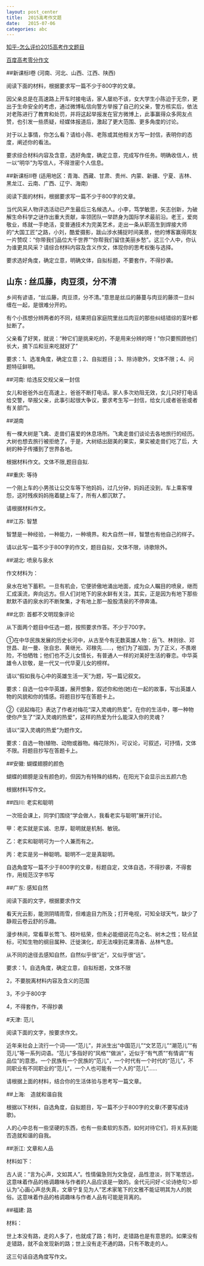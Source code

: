 ```yaml
---
layout: post_center
title:  2015高考作文题 
date:   2015-07-06
categories: abc
---
```


[知乎-怎么评价2015高考作文题目](http://www.zhihu.com/question/31035645)    

[百度高考零分作文](http://baike.baidu.com/view/149728.htm) 

##新课标I卷 (河南、河北、山西、江西、陕西)

阅读下面的材料，根据要求写一篇不少于800字的文章。

因父亲总是在高速路上开车时接电话，家人屡劝不该，女大学生小陈迫于无奈，更出于生命安全的考虑，通过微博私信向警方举报了自己的父亲，警方核实后，依法对老陈进行了教育和处罚，并将这起举报发在官方微博上，此事赢得众多网友点赞，也引发一些质疑，经媒体报道后，激起了更大范围、更多角度的讨论。

对于以上事情，你怎么看？请给小陈、老陈或其他相关方写一封信，表明你的态度，阐述你的看法。

要求综合材料内容及含意，选好角度，确定立意，完成写作任务。明确收信人，统一以“明华”为写信人，不得泄密个人信息。
　　

##新课标II卷 (适用地区：青海、西藏、甘肃、贵州、内蒙、新疆、宁夏、吉林、黑龙江、云南、广西、辽宁、海南)

阅读下面的材料，根据要求写一篇不少于800字的文章。  

当代风采人物评选活动已产生最后三名候选人。小李，笃学敏思，矢志创新，为破解生命科学之谜作出重大贡献，率领团队一举跻身为国际学术最前沿。老王，爱岗敬业，练就一手绝活，变普通技术为完美艺术，走出一条从职高生到焊接大师的“大国工匠”之路，小刘，酷爱摄影，跋山涉水捕捉时间美景，他的博客赢得网友一片赞叹：“你带我们品位大千世界”“你帮我们留住美丽乡愁”。这三个人中，你认为谁更具风采？请综合材料内容及含义作文，体现你的思考权衡与选择。

要求选好角度，确定立意，明确文体，自拟标题，不要套作，不得抄袭。


## 山东 : 丝瓜藤，肉豆须，分不清

乡间有谚语，“丝瓜藤，肉豆须，分不清。”意思是丝瓜的藤蔓与肉豆的藤须一旦纠缠在一起，是很难分开的。

有个小孩想分辨两者的不同，结果把自家庭院里丝瓜肉豆的那些纠结错综的茎叶都扯断了。

父亲看了好笑，就说：“种它们是挑来吃的，不是用来分辨的呀！”你只要照顾他们长大，摘下瓜和豆来吃就好了”

要求：1、选准角度，确定立意；2、自拟题目；3、除诗歌外，文体不限；4、问题特征鲜明。



##河南: 给违反交规父亲一封信

女儿和爸爸外出在高速上，爸爸不断打电话。家人多次劝阻无效，女儿只好打电话给交警，举报父亲，此事引起很大争议，要求考生写一封信，给女儿或者爸爸或者有关部门。


##湖南

有一棵大树是飞禽、走兽们喜爱的休息场所。飞禽走兽们谈论去各地旅行的经历。大树也想去旅行被拒绝了。于是，大树结出甜美的果实，果实被走兽们吃了后，大树的种子传播到了世界各地。

根据材料作文。文体不限,题目自拟.


##重庆: 等待

一个刚上车的小男孩让公交车等下他妈妈，过几分钟，妈妈还没到，车上乘客埋怨，这时残疾妈妈拖着腿上车了，所有人都沉默了。

请根据材料作文。

##江苏: 智慧

智慧是一种经验，一种能力，一种境界。和大自然一样，智慧也有他自己的样子。

请以此写一篇不少于800字的作文，题目自拟，文体不限，诗歌除外。

##湖北: 喷泉与泉水

作文材料为：

泉水在地下蓄积。一旦有机会，它便骄傲地涌出地面，成为众人瞩目的喷泉，继而汇成溪流，奔向远方。但人们对地下的泉水鲜有关注，其实，正是因为有地下那些默默不语的泉水的不断聚集，才有地上那一股股清泉的不停奔涌。

##北京: 首都不文明现象评论

从下面两个题目中任选一题，按照要求作答。不少于700字。

①在中华民族发展的历史长河中，从古至今有无数英雄人物：岳飞、林则徐、邓世昌、赵一曼、张自忠、黄继光、邓稼先......，他们为了祖国，为了正义，不畏艰险，不怕牺牲；他们也不乏儿女情长，有普通人一样的对美好生活的眷恋。中华英雄令人钦敬，是一代又一代华夏儿女的榜样。

请以“假如我与心中的英雄生活一天”为题，写一篇记叙文。

要求：自选一位中华英雄，展开想象，叙述你和他(她)在一起的故事，写出英雄人物的风貌和你的情感。将题目抄写在答题卡上。

②《说起梅花》表达了作者对梅花“深入灵魂的热爱”。在你的生活中，哪一种物使你产生了“深入灵魂的热爱”，这样的热爱为什么能深入你的灵魂？

请以“深入灵魂的热爱”为题作文。

要求：自选一物(植物、动物或器物。梅花除外)，可议论，可叙述，可抒情，文体不限。将题目抄写在答题卡上。

##安徽: 蝴蝶翅膀的颜色

蝴蝶的翅膀是没有颜色的，但因为有特殊的结构，在阳光下会显示出五颜六色

根据材料写作文。


##四川: 老实和聪明

一次班会课上，同学们围绕“学会做人，我看老实与聪明”展开讨论。

甲：老实就是实诚、忠厚，聪明就是机制、敏锐。

乙：老实和聪明可为一个人兼而有之。

丙：老实是另一种聪明。聪明不一定是真聪明。

自选角度写一篇不少于800字的文章，标题自定，文体自选，不得抄袭，不得套作，用规范汉字书写

##广东: 感知自然

阅读下面的文字，根据要求作文

看天光云影，能测阴晴雨雪，但难逾目力所及；打开电视，可知全球天气，缺少了静观云卷云舒的乐趣。

漫步林间，常看草长莺飞、枝叶枯荣，但未必能细说花鸟之名、树木之性；轻点鼠标，可知生物的纲目属种、迁徙演化，却无法嗅到花果清香、丛林气息。

从不同的途径去感知自然，自然似乎很“近”，又似乎很“远”。

要求：1，自选角度，确定立意，自拟标题，文体不限

2，不要脱离材料内容及含义的范围

3，不少于800字

4，不得套作，不得抄袭

#天津: 范儿 

阅读下面的文字，按要求作文。

近年来社会上流行一个词——“范儿”，并派生出“中国范儿”“文艺范儿”“潮范儿”“有范儿”等一系列词语。“范儿”多指好的“风格”“做派”，近似于“有气质”“有情调”“有品位”的意思。一个民族有一个民族的“范儿”，一个时代有一个时代的“范儿”，不同职业有不同职业的“范儿”，一个人也可能有一个人的“范儿”……

请根据上面的材料，结合你的生活体验与思考写一篇文章。


##上海:　造就和谐自我

根据以下材料，自选角度，自拟题目，写一篇不少于800字的文章(不要写成诗歌)。

人的心中总有一些坚硬的东西，也有一些柔软的东西，如何对待它们，将关系到能否造就和谐的自我。


##浙江: 文章和人品

材料如下：

古人说：“言为心声，文如其人”。性情偏急则为文急促，品性澄淡，则下笔悠远，这意味着作品的格调趣味与作者的人品应该是一致的。金代元问好＜论诗绝句＞却认为“心画心声总失真，文章宁复见为人”艺术家笔下的文雅不能证明其为人的脱俗。这意味着作品的格调趣味与作者人品有可能是背离的。

##福建: 路

材料：

世上本没有路，走的人多了，也就成了路；有时，走错路也是有意思的。如果没有走错路，就不会发现新的路；世上没有走不通的路，只有不敢走的人。

这三句话自选角度写作文。


